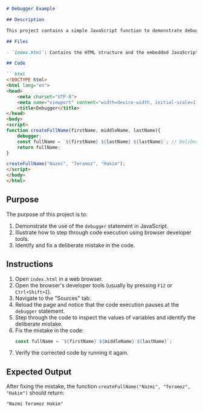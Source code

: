 ```markdown
# Debugger Example

## Description

This project contains a simple JavaScript function to demonstrate debugging using the `debugger` statement. The function `createFullName` constructs a full name from given first, middle, and last names, but includes a deliberate mistake for debugging purposes.

## Files

- `index.html`: Contains the HTML structure and the embedded JavaScript code.

## Code

```html
<!DOCTYPE html>
<html lang="en">
<head>
    <meta charset="UTF-8">
    <meta name="viewport" content="width=device-width, initial-scale=1.0">
    <title>Debugger</title>
</head>
<body>
<script>
function createFullName(firstName, middleName, lastName){
    debugger;
    const fullName = `${firstName} ${lastName} ${lastName}`; // Deliberate mistake for debugging
    return fullName;
}

createFullName("Nazmi", "Teramoz", "Hakim");
</script>
</body>
</html>
```

## Purpose

The purpose of this project is to:
1. Demonstrate the use of the `debugger` statement in JavaScript.
2. Illustrate how to step through code execution using browser developer tools.
3. Identify and fix a deliberate mistake in the code.

## Instructions

1. Open `index.html` in a web browser.
2. Open the browser's developer tools (usually by pressing `F12` or `Ctrl+Shift+I`).
3. Navigate to the "Sources" tab.
4. Reload the page and notice that the code execution pauses at the `debugger` statement.
5. Step through the code to inspect the values of variables and identify the deliberate mistake.
6. Fix the mistake in the code:
   ```javascript
   const fullName = `${firstName} ${middleName} ${lastName}`;
   ```
7. Verify the corrected code by running it again.

## Expected Output

After fixing the mistake, the function `createFullName("Nazmi", "Teramoz", "Hakim")` should return:

```
"Nazmi Teramoz Hakim"
```
